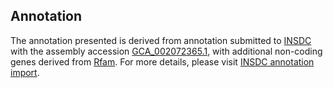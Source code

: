 

Annotation
----------

The annotation presented is derived from annotation submitted to
[INSDC](http://www.insdc.org) with the assembly accession
[GCA\_002072365.1](http://www.ebi.ac.uk/ena/data/view/GCA_002072365.1),
with additional non-coding genes derived from
[Rfam](http://rfam.xfam.org/). For more details, please visit [INSDC
annotation
import](http://ensemblgenomes.org/info/data/insdc_annotation).

